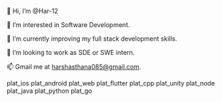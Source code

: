 👋 Hi, I’m @Har-12


👀 I’m interested in Software Development.


🌱 I’m currently improving my full stack development skills.


💞️ I’m looking to work as SDE or SWE intern.


📫 Gmail me at harshasthana085@gmail.com.

plat_ios plat_android plat_web plat_flutter plat_cpp plat_unity plat_node plat_java plat_python plat_go
